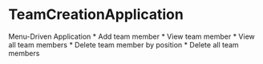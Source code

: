 ﻿# TeamCreationApplication
 
Menu-Driven Application
     * Add team member
		 * View team member
		 * View all team members
		 * Delete team member by position
		 * Delete all team members
